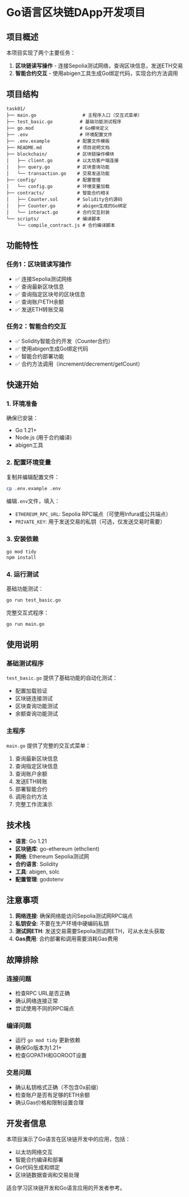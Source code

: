 # Go语言区块链DApp开发项目

## 项目概述

本项目实现了两个主要任务：
1. **区块链读写操作** - 连接Sepolia测试网络，查询区块信息，发送ETH交易
2. **智能合约交互** - 使用abigen工具生成Go绑定代码，实现合约方法调用

## 项目结构

```
task01/
├── main.go                 # 主程序入口（交互式菜单）
├── test_basic.go          # 基础功能测试程序
├── go.mod                 # Go模块定义
├── .env                   # 环境配置文件
├── .env.example          # 配置文件模板
├── README.md             # 项目说明文档
├── blockchain/           # 区块链操作模块
│   ├── client.go         # 以太坊客户端连接
│   ├── query.go          # 区块查询功能
│   └── transaction.go    # 交易发送功能
├── config/               # 配置管理
│   └── config.go         # 环境变量加载
├── contracts/            # 智能合约相关
│   ├── Counter.sol       # Solidity合约源码
│   ├── Counter.go        # abigen生成的Go绑定
│   └── interact.go       # 合约交互封装
└── scripts/              # 编译脚本
    └── compile_contract.js # 合约编译脚本
```

## 功能特性

### 任务1：区块链读写操作
- ✅ 连接Sepolia测试网络
- ✅ 查询最新区块信息
- ✅ 查询指定区块号的区块信息
- ✅ 查询账户ETH余额
- ✅ 发送ETH转账交易

### 任务2：智能合约交互
- ✅ Solidity智能合约开发（Counter合约）
- ✅ 使用abigen生成Go绑定代码
- ✅ 智能合约部署功能
- ✅ 合约方法调用（increment/decrement/getCount）

## 快速开始

### 1. 环境准备

确保已安装：
- Go 1.21+
- Node.js (用于合约编译)
- abigen工具

### 2. 配置环境变量

复制并编辑配置文件：
```bash
cp .env.example .env
```

编辑`.env`文件，填入：
- `ETHEREUM_RPC_URL`: Sepolia RPC端点（可使用Infura或公共端点）
- `PRIVATE_KEY`: 用于发送交易的私钥（可选，仅发送交易时需要）

### 3. 安装依赖

```bash
go mod tidy
npm install
```

### 4. 运行测试

基础功能测试：
```bash
go run test_basic.go
```

完整交互式程序：
```bash
go run main.go
```

## 使用说明

### 基础测试程序
`test_basic.go` 提供了基础功能的自动化测试：
- 配置加载验证
- 区块链连接测试
- 区块查询功能测试
- 余额查询功能测试

### 主程序
`main.go` 提供了完整的交互式菜单：
1. 查询最新区块信息
2. 查询指定区块信息
3. 查询账户余额
4. 发送ETH转账
5. 部署智能合约
6. 调用合约方法
7. 完整工作流演示

## 技术栈

- **语言**: Go 1.21
- **区块链库**: go-ethereum (ethclient)
- **网络**: Ethereum Sepolia测试网
- **合约语言**: Solidity
- **工具**: abigen, solc
- **配置管理**: godotenv

## 注意事项

1. **网络连接**: 确保网络能访问Sepolia测试网RPC端点
2. **私钥安全**: 不要在生产环境中硬编码私钥
3. **测试网ETH**: 发送交易需要Sepolia测试网ETH，可从水龙头获取
4. **Gas费用**: 合约部署和调用需要消耗Gas费用

## 故障排除

### 连接问题
- 检查RPC URL是否正确
- 确认网络连接正常
- 尝试使用不同的RPC端点

### 编译问题
- 运行 `go mod tidy` 更新依赖
- 确保Go版本为1.21+
- 检查GOPATH和GOROOT设置

### 交易问题
- 确认私钥格式正确（不包含0x前缀）
- 检查账户是否有足够的ETH余额
- 确认Gas价格和限制设置合理

## 开发者信息

本项目演示了Go语言在区块链开发中的应用，包括：
- 以太坊网络交互
- 智能合约编译和部署
- Go代码生成和绑定
- 区块链数据查询和交易处理

适合学习区块链开发和Go语言应用的开发者参考。